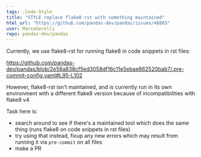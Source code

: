 ```yaml
---
tags: ,Code-Style
title: "STYLE replace flake8-rst with something maintained"
html_url: "https://github.com/pandas-dev/pandas/issues/46865"
user: MarcoGorelli
repo: pandas-dev/pandas
---
```


Currently, we use flake8-rst for running flake8 in code snippets in rst files:

https://github.com/pandas-dev/pandas/blob/2e56a838cf5ed3058df16c11e5ebae862520bab7/.pre-commit-config.yaml#L95-L102

However, flake8-rst isn't maintained, and is currently run in its own environment with a different flake8 version because of incompatibilities with flake8 v4

Task here is:
- search around to see if there's a maintained tool which does the same thing (runs flake8 on code snippets in rst files)
- try using that instead, fixup any new errors which may result from running it via `pre-commit` on all files
- make a PR